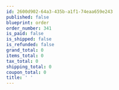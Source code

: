 ```yaml
---
id: 2600d902-64a3-435b-a1f1-74eaa659e243
published: false
blueprint: order
order_number: 341
is_paid: false
is_shipped: false
is_refunded: false
grand_total: 0
items_total: 0
tax_total: 0
shipping_total: 0
coupon_total: 0
title: ' '
---
```

